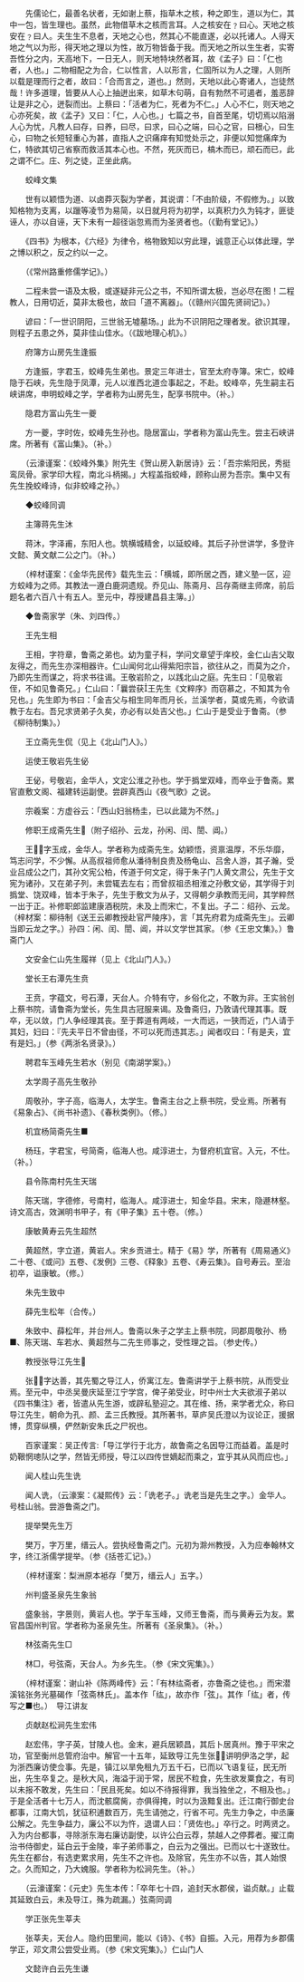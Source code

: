 <!-- { "loadSidebar": true } -->
　　先儒论仁，最善名状者，无如谢上蔡，指草木之核，种之即生，道以为仁，其中一包，皆生理也。虽然，此物借草木之核而言耳。人之核安在﹖曰心。天地之核安在﹖曰人。夫生生不息者，天地之心也，然其心不能直遂，必以托诸人。人得天地之气以为形，得天地之理以为性，故万物皆备于我。而天地之所以生生者，实寄吾性分之内，天高地下，一日无人，则天地特块然者耳，故《孟子》曰：「仁也者，人也。」二物相配之为合，仁以性言，人以形言，仁固所以为人之理，人则所以载是理而行之者，故曰：「合而言之，道也。」然则，天地以此心寄诸人，岂徒然哉！许多道理，皆要从人心上抽迸出来，如草木句萌，自有勃然不可遏者，羞恶辞让是非之心，迸裂而出。上蔡曰：「活者为仁，死者为不仁。」人心不仁，则天地之心亦死矣，故《孟子》又曰：「仁，人心也。」七篇之书，自首至尾，切切焉以陷溺人心为忧，凡教人曰存，曰养，曰尽，曰求，曰心之端，曰心之官，曰根心，曰生心，曰物之长短轻重心为甚，直指人之识痛痒有知觉处示之，非便以知觉痛痒为仁，特欲其切己省察而救活其本心也。不然，死灰而已，槁木而已，顽石而已，此之谓不仁。庄、列之徒，正坐此病。

　　蛟峰文集

　　世有以颖悟为道、以卤莽灭裂为学者，其说谓：「不由阶级，不假修为。」以致知格物为支离，以躐等凌节为易简，以日就月将为初学，以真积力久为钝才，匪徒诬人，亦以自诬，天下未有一超径诣忽焉而为圣贤者也。（《勤有堂记》。）

　　《四书》为根本，《六经》为律令，格物致知以穷此理，诚意正心以体此理，学之博以积之，反之约以一之。

　　（《常州路重修儒学记》。）

　　二程未尝一语及太极，或遂疑非元公之书，不知所谓太极，岂必尽在图！二程教人，日用切近，莫非太极也，故曰「道不离器」。（《赣州兴国先贤祠记》。）

　　谚曰：「一世识阴阳，三世翁无墟墓场。」此为不识阴阳之理者发。欲识其理，则程子五患之外，莫非佳山佳水。（《跋地理心机》。）

　　府簿方山房先生逢振

　　方逢振，字君玉，蛟峰先生弟也。景定三年进士，官至太府寺簿。宋亡，蛟峰隐于石峡，先生隐于凤潭，元人以淮西北道佥事起之，不赴。蛟峰卒，先生嗣主石峡讲席，申明蛟峰之学，学者称为山房先生，配享书院中。（补。）

　　隐君方富山先生一夔

　　方一夔，字时佐，蛟峰先生孙也。隐居富山，学者称为富山先生。尝主石峡讲席。所著有《富山集》。（补。）

　　（云濠谨案：《蛟峰外集》附先生《贺山房入新居诗》云：「吾宗紫阳民，秀挺鸾凤骨。家学印大程，南北斗柄揭。」大程盖指蛟峰，顾称山房为吾宗。集中又有先生挽蛟峰诗，似非蛟峰之孙。）

　　◆蛟峰同调

　　主簿蒋先生沐

　　蒋沐，字泽甫，东阳人也。筑横城精舍，以延蛟峰。其后子孙世讲学，多登许文懿、黄文献二公之门。（补。）

　　（梓材谨案：《金华先民传》载先生云：「横城，即所居之西，建义塾一区，迎方蛟峰为之师。其教法一遵白鹿洞遗规。乔见山、陈斋月、吕存斋继主师席，前后题名者六百八十有五人。至元中，荐授建昌县主簿。」）

　　◆鲁斋家学（朱、刘四传。）

　　王先生相

　　王相，字符章，鲁斋之弟也。幼为童子科，学问文章望于庠校，金仁山吉父取友得之，而先生亦深相器许。仁山闻何北山得紫阳宗旨，欲往从之，而莫为之介，乃即先生而谋之，将求书往谒。王敬岩阶之，以践北山之庭。先生曰：「见敬岩侄，不如见鲁斋兄。」仁山曰：「曩尝获王先生《文粹序》而窃慕之，不知其为令兄也。」先生即为书曰：「金吉父与相生同年而月长，兰溪学者，莫或先焉，今欲请教于左右。吾兄求贤弟子久矣，亦必有以处吉父也。」仁山于是受业于鲁斋。（参《柳待制集》。）

　　王立斋先生侃（见上《北山门人》。）

　　运使王敬岩先生佖

　　王佖，号敬岩，金华人，文定公淮之孙也。学于撝堂双峰，而卒业于鲁斋。累官直敷文阁、福建转运副使。尝辟真西山《夜气歌》之说。

　　宗羲案：方虚谷云：「西山妇翁杨圭，已以此箴为不然。」

　　修职王成斋先生（附子绍孙、云龙，孙闲、闰、誾、阊。）

　　王，字玉成，金华人。学者称为成斋先生。幼颖悟，资禀温厚，不乐华靡，笃志问学，不少懈。从高叔祖师愈从潘待制良贵及杨龟山、吕舍人游，其子瀚，受业吕成公之门，其孙文宪公柏，传道于何文定，得于朱子门人黄文肃公，先生于文宪为诸孙，又在弟子列，未尝辄去左右；而曾叔祖丞相淮之孙敷文佖，其学得于刘撝堂、饶双峰，皆本于朱子，先生于敷文为从子，又得朝夕承教而无间，其学粹然一出于正。补修职郎监建康酒税院，未及上而宋亡，不复出。子二：绍孙、云龙。（梓材案：柳待制《送王云卿教授赴官严陵序》，言「其先府君为成斋先生」。云卿当即云龙之字。）孙四：闲、闰、誾、阊，并以文学世其家。（参《王忠文集》。）鲁斋门人

　　文安金仁山先生履祥（见上《北山门人》。）

　　堂长王右潭先生贲

　　王贲，字蕴文，号石潭，天台人。介特有守，乡俗化之，不敢为非。王实翁创上蔡书院，请鲁斋为堂长，先生具古冠服来谒。及鲁斋归，乃敦请代理其事。既卒，无以敛，门人争经理其丧。至于葬道有两岐，一大而远，一狭而近，门人请于其妇，妇曰：『先夫平日不曾由径，不可以死而违其志。」闻者叹曰：「有是夫，宜有是妇。」（参《两浙名贤录》。）

　　聘君车玉峰先生若水（别见《南湖学案》。）

　　太学周子高先生敬孙

　　周敬孙，字子高，临海人，太学生。鲁斋主台之上蔡书院，受业焉。所著有《易象占》、《尚书补遗》、《春秋类例》。（修。）

　　机宜杨简斋先生■

　　杨珏，字君宝，号简斋，临海人也。咸淳进士，为督府机宜官。入元，不仕。（补。）

　　县令陈南村先生天瑞

　　陈天瑞，字德修，号南村，临海人。咸淳进士，知金华县。宋末，隐遯林壑。诗文高古，效渊明书甲子，有《甲子集》五十卷。（修。）

　　康敏黄寿云先生超然

　　黄超然，字立道，黄岩人。宋乡贡进士。精于《易》学，所著有《周易通义》二十卷、《或问》五卷、《发例》三卷、《释象》五卷、《寿云集》。自号寿云。至治初卒，谥康敏。（修。）

　　朱先生致中

　　薛先生松年（合传。）

　　朱致中、薛松年，并台州人。鲁斋以朱子之学主上蔡书院，同郡周敬孙、杨■、陈天瑞、车若水、黄超然与二先生师事之，受性理之旨。（参史传。）

　　教授张导江先生

　　张，字达善，其先蜀之导江人，侨寓江左。鲁斋讲学于上蔡书院，从而受业焉。至元中，中丞吴曼庆延至江宁学宫，俾子弟受业，时中州士大夫欲淑子弟以《四书集注》者，皆遣从先生游，或辟私塾迎之。其在维、扬，来学者尤众，称曰导江先生，朝命为孔、颜、孟三氏教授。其所著书，草庐吴氏澄以为议论正，援据博，贯穿纵横，俨然新安朱氏之尸祝也。

　　百家谨案：吴正传言:「导江学行于北方，故鲁斋之名因导江而益着。盖是时奶鞎惘璁队l之学，然皆无师授，导江以四传世嫡起而乘之，宜乎其从风而应也。」

　　闻人桂山先生诜

　　闻人诜，（云濠案：《凝熙传》云：「诜老子。」诜老当是先生之字。）金华人。号桂山翁。尝游鲁斋之门。

　　提举樊先生万

　　樊万，字万里，缙云人。尝执经鲁斋之门。元初为滁州教授，入为应奉翰林文字，终江浙儒学提举。（参《括苍汇记》。）

　　（梓材谨案：梨洲原本袛存「樊万，缙云人」五字。）

　　州判盛圣泉先生象翁

　　盛象翁，字景则，黄岩人也。学于车玉峰，又师王鲁斋，而与黄寿云为友。累官昌国州判官。学者称为圣泉先生。所著有《圣泉集》。（补。）

　　林弦斋先生□

　　林□，号弦斋，天台人。为乡先生。（参《宋文宪集》。）

　　（梓材谨案：谢山补《陈两峰传》云：「有林纮斋者，亦鲁斋之徒也。」而宋潜溪铭张务光墓碣作「弦斋林氏」。盖本作「纮」，故亦作「弦」。其作「纮」者，传写之■也。）　导江讲友

　　贞献赵松涧先生宏伟

　　赵宏伟，字子英，甘陵人也。金末，避兵居颖昌，其后卜居真州。豫于平宋之功，官至衡州总管府治中。解官一十五年，延致导江先生张，讲明伊洛之学，起为浙西廉访使佥事。先是，镇江以旱免租九万五千石，已而以飞语复征，民无所出，先生卒复之。是秋大风，海溢于润于常，居民不粒食，先生欲发粟食之，有司以未报不敢发，先生曰：「民且死矣。如以不待报得罪，我当独坐之，不相及也。」于是全活者十七万人，而沈骸腐胔，亦俱得掩，时以为汲黯复出。迁江南行御史台都事，江南大饥，犹征积逋数百万，先生请弛之，行省不可。先生力争之，中丞廉公解之。先生争益力，廉公不以为忤，退谓人曰：「贤佐也。」卒行之。时两贤之。入为内台都事，寻除浙东海右廉访副使，以许公白云荐，禁越人之停葬者。擢江南治书侍御史，延白云于金陵，率子弟师事之，白云为之强出。已而以七十遂致仕。先生在都台，有选吏累求用，先生不之许也。及除官，先生亦不以告，其人始恨之。久而知之，乃大媿服。学者称为松涧先生。（补。）

　　（云濠谨案：《元史》先生本传：「卒年七十四，追封天水郡侯，谥贞献。」止载其延致白云，未及导江，殊为疏漏。）弦斋同调

　　学正张先生莘夫

　　张莘夫，天台人。隐约田里间，能以《诗》、《书》自振。入元，用荐为乡郡儒学正，邓文肃公尝受业焉。（参《宋文宪集》。）仁山门人

　　文懿许白云先生谦


